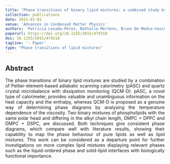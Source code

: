 ```yaml
---
title: "Phase transitions of binary lipid mixtures: a combined study by adiabatic scanning calorimetry and quartz crystal microbalance with dissipation monitoring"
collection: publications
date: 2015-01-01
venue: 'Advances in Condensed Matter Physics'
authors: 'Patricia Losada-Pérez, Nathalie Mertens, Bruno De Medio-Vasconcelos, Eli Slenders, Jan Leys, Marloes Peeters, Bart Van Grinsven, Jonas Gruber, Christ Glorieux, Helge Pfeiffer, Patrick Wagner, Jan Thoen'
paperurl: https://doi.org/10.1155/2015/479318
doi: 10.1155/2015/479318
tagline: '- Paper'
type: "Phase transitions of lipid mixtures"
---
```


<h2> Abstract </h2>
<p align= "justify">
The phase transitions of binary lipid mixtures are studied by a combination of Peltier-element-based adiabatic scanning calorimetry (pASC) and quartz crystal microbalance with dissipation monitoring (QCM-D). pASC, a novel type of calorimeter, provides valuable and unambiguous information on the heat capacity and the enthalpy, whereas QCM-D is proposed as a genuine way of determining phase diagrams by analysing the temperature dependence of the viscosity. Two binary mixtures of phospholipids with the same polar head and differing in the alkyl chain length, DMPC + DPPC and DMPC + DSPC, are discussed. Both techniques give consistent phase diagrams, which compare well with literature results, showing their capability to map the phase behaviour of pure lipids as well as lipid mixtures. This work can be considered as a departure point for further investigations on more complex lipid mixtures displaying relevant phases such as the liquid-ordered phase and solid-lipid interfaces with biologically functional importance.
  
  
  
  
